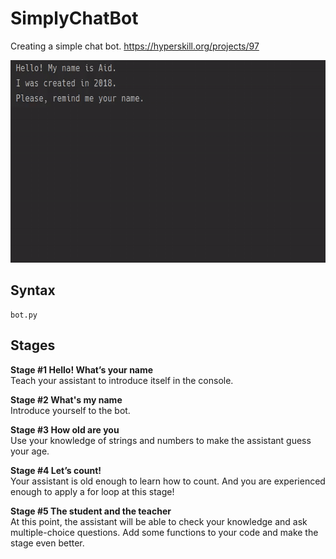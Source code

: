 # SimplyChatBot
Creating a simple chat bot.
https://hyperskill.org/projects/97

<img src="https://github.com/ishwarjagdale/SimplyChatBot/blob/master/demonstration.gif" width="640" height="324"/>

## Syntax
```
bot.py
```

## Stages
**Stage #1 Hello! What’s your name**  
Teach your assistant to introduce itself in the console.

**Stage #2 What's my name**  
Introduce yourself to the bot.

**Stage #3 How old are you**  
Use your knowledge of strings and numbers to make the assistant guess your age.

**Stage #4 Let’s count!**  
Your assistant is old enough to learn how to count. And you are experienced enough to apply a for loop at this stage!

**Stage #5 The student and the teacher**  
At this point, the assistant will be able to check your knowledge and ask multiple-choice questions. Add some functions to your code and make the stage even better.
